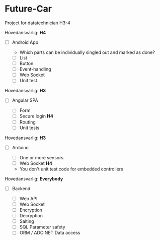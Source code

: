 # Future-Car
Project for datatechnician H3-4

Hovedansvarlig: **H4**
- [ ] Android App
    
    - Which parts can be individually singled out and marked as done?
    - [ ] List
    - [ ] Button
    - [ ] Event-handling
    - [ ] Web Socket
    - [ ] Unit test
    
Hovedansvarlig: **H3**
- [ ] Angular SPA
    
    - [ ] Form
    - [ ] Secure login **H4**
    - [ ] Routing
    - [ ] Unit tests

Hovedansvarlig: **H3**
- [ ] Arduino

    - [ ] One or more sensors
    - [ ] Web Socket **H4**
    - You don't unit test code for embedded controllers

Hovedansvarlig: **Everybody**
- [ ] Backend
    
    - [ ] Web API
    - [ ] Web Socket
    - [ ] Encryption
    - [ ] Decryption
    - [ ] Salting
    - [ ] SQL Parameter safety
    - [ ] ORM / ADO.NET Data access
